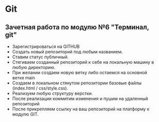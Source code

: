 # Git

## Зачетная работа по модулю №6 "Терминал, git"


* Зарегистрироваться на GITHUB
* Создать новый репозиторий под любым названием.
* Ставим статус публичный.
* Стягиваем созданный репозиторий к себе на локальную машину в любую директорию.
* При желании создаем новую ветку либо остаемся на основной ветке main
* Создаем в локальном стянутом репозитории базовые файлы (index.html / css/style.css).
* Реализуем любую структуру верстки.
* После реализации коммитим изменения и пушим на удаленный репозиторий
* После прикрепляем ссылку на ваш репозиторий на платформу к модулю GIT.

